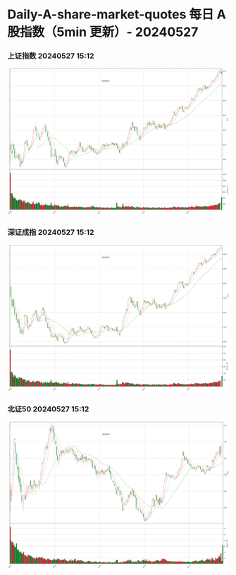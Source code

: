 
# Daily-A-share-market-quotes 每日 A 股指数（5min 更新）- 20240527

### 上证指数 20240527 15:12
![](./fig/2024/5/20240527-sh000001.png)

### 深证成指 20240527 15:12
![](./fig/2024/5/20240527-sz399001.png)

### 北证50 20240527 15:12
![](./fig/2024/5/20240527-bj899050.png)
